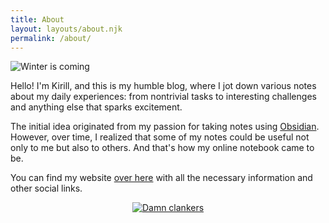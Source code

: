 ```yaml
---
title: About
layout: layouts/about.njk
permalink: /about/
---
```


![Winter is coming](/assets/about.webp)

Hello! I'm Kirill, and this is my humble blog, where I jot down various notes about my daily experiences: from nontrivial tasks to interesting challenges and anything else that sparks excitement.

The initial idea originated from my passion for taking notes using [Obsidian](https://obsidian.md). However, over time, I realized that some of my notes could be useful not only to me but also to others. And that's how my online notebook came to be.

You can find my website [over here](https://hatedabamboo.me) with all the necessary information and other social links.

<p style="text-align: center;">
    <a href="https://notbyai.fyi"><img src="/assets/written-by-human.svg" alt="Damn clankers"></a>
</p>
